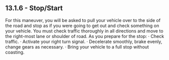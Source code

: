 ## 13.1.6 - Stop/Start
For this maneuver, you will be asked to pull your vehicle over to the side of the road and stop as if you were going to get out and check something on your vehicle. You must check traffic thoroughly in all directions and move to the right-most lane or shoulder of road. As you prepare for the stop:
· Check traffic.
· Activate your right turn signal.
· Decelerate smoothly, brake evenly, change gears as necessary.
· Bring your vehicle to a full stop without coasting.